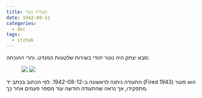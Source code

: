 ```yaml
---
title: תעודת נוטר
date: 1942-08-12
categories:
  - doc
tags:
  - itzhak
---
```


סבא יצחק היה נוטר יהודי בשירות שלטונות המנדט. והרי ההוכחה:

<figure class="half">
    <a  href="/haskindocs/assets/images/1942-08-12-special-constable-1.jpg">
    <img src="/haskindocs/assets/images/1942-08-12-special-constable-1.jpg"></a>
    <a  href="/haskindocs/assets/images/1942-08-12-special-constable-2.jpg">
    <img src="/haskindocs/assets/images/1942-08-12-special-constable-2.jpg"></a>
</figure>

התעודה ניתנה לראשונה ב-1942-08-12.
לפי הכתוב בכתב יד (Fired 1943) הוא פוטר מתפקידו,
אך נראה שהתעודה חודשה עוד מספר פעמים אחר כך.
